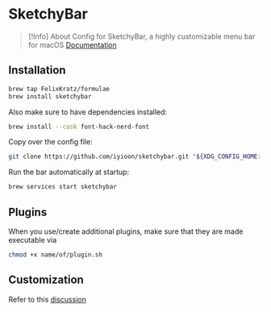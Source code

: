 # SketchyBar

> [!Info] About
> Config for SketchyBar, a highly customizable menu bar for macOS
> [Documentation](https://felixkratz.github.io/SketchyBar/setup)

## Installation

```bash
brew tap FelixKratz/formulae
brew install sketchybar
```

Also make sure to have dependencies installed:

```bash
brew install --cask font-hack-nerd-font
```

Copy over the config file:

```bash
git clone https://github.com/iyioon/sketchybar.git "${XDG_CONFIG_HOME:-$HOME/.config}"/sketchybar
```

Run the bar automatically at startup:

```bash
brew services start sketchybar
```

## Plugins

When you use/create additional plugins, make sure that they are made executable via

```bash
chmod +x name/of/plugin.sh
```

## Customization

Refer to this [discussion](https://github.com/FelixKratz/SketchyBar/discussions/47?sort=top)
